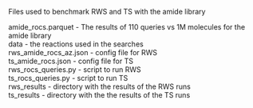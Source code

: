 Files used to benchmark RWS and TS with the amide library

amide_rocs.parquet - The results of 110 queries vs 1M molecules for the amide library   
data - the reactions used in the searches   
rws_amide_rocs_az.json - config file for RWS  
ts_amide_rocs.json - config file for TS   
rws_rocs_queries.py - script to run RWS   
ts_rocs_queries.py - script to run TS  
rws_results - directory with the results of the RWS runs   
ts_results - directory with the the results of the TS runs





